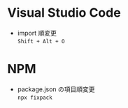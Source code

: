 # Visual Studio Code

- import 順変更  
  `Shift + Alt + O`

# NPM

- package.json の項目順変更  
  `npx fixpack`
